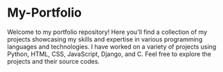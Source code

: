 # My-Portfolio
Welcome to my portfolio repository! Here you'll find a collection of my projects showcasing my skills and expertise in various programming languages and technologies. I have worked on a variety of projects using Python, HTML, CSS, JavaScript, Django, and C. Feel free to explore the projects and their source codes.

